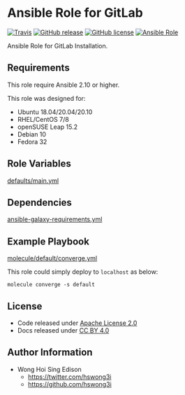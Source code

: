 # Ansible Role for GitLab

[![Travis](https://img.shields.io/travis/com/alvistack/ansible-role-gitlab.svg)](https://travis-ci.com/alvistack/ansible-role-gitlab)
[![GitHub release](https://img.shields.io/github/release/alvistack/ansible-role-gitlab.svg)](https://github.com/alvistack/ansible-role-gitlab/releases)
[![GitHub license](https://img.shields.io/github/license/alvistack/ansible-role-gitlab.svg)](https://github.com/alvistack/ansible-role-gitlab/blob/master/LICENSE)
[![Ansible Role](https://img.shields.io/badge/galaxy-alvistack.gitlab-blue.svg)](https://galaxy.ansible.com/alvistack/gitlab)

Ansible Role for GitLab Installation.

## Requirements

This role require Ansible 2.10 or higher.

This role was designed for:

  - Ubuntu 18.04/20.04/20.10
  - RHEL/CentOS 7/8
  - openSUSE Leap 15.2
  - Debian 10
  - Fedora 32

## Role Variables

[defaults/main.yml](defaults/main.yml)

## Dependencies

[ansible-galaxy-requirements.yml](ansible-galaxy-requirements.yml)

## Example Playbook

[molecule/default/converge.yml](molecule/default/converge.yml)

This role could simply deploy to `localhost` as below:

    molecule converge -s default

## License

  - Code released under [Apache License 2.0](LICENSE)
  - Docs released under [CC BY 4.0](http://creativecommons.org/licenses/by/4.0/)

## Author Information

  - Wong Hoi Sing Edison
      - <https://twitter.com/hswong3i>
      - <https://github.com/hswong3i>
